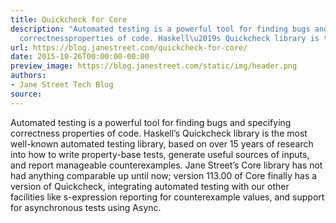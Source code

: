 ```yaml
---
title: Quickcheck for Core
description: "Automated testing is a powerful tool for finding bugs and specifying
  correctnessproperties of code. Haskell\u2019s Quickcheck library is the most well-knownautoma..."
url: https://blog.janestreet.com/quickcheck-for-core/
date: 2015-10-26T00:00:00-00:00
preview_image: https://blog.janestreet.com/static/img/header.png
authors:
- Jane Street Tech Blog
source:
---
```


<p>Automated testing is a powerful tool for finding bugs and specifying correctness
properties of code. Haskell&rsquo;s Quickcheck library is the most well-known
automated testing library, based on over 15 years of research into how to write
property-base tests, generate useful sources of inputs, and report manageable
counterexamples. Jane Street&rsquo;s Core library has not had anything comparable up
until now; version 113.00 of Core finally has a version of Quickcheck,
integrating automated testing with our other facilities like s-expression
reporting for counterexample values, and support for asynchronous tests using
Async.</p>



